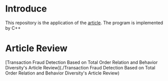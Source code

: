 # Introduce

This repository is the application of the [article](./Transaction_Fraud_Detection_Based_on_Total_Order_Relation_and_Behavior_Diversity). The program is implemented by C++

# Article Review

[Transaction Fraud Detection Based on Total Order Relation and Behavior Diversity's Article Review](./Transaction Fraud Detection Based on Total Order Relation and Behavior Diversity's Article Review)